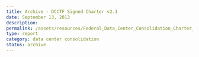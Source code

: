 ```yaml
---
title: Archive - DCCTF Signed Charter v2.1
date: September 13, 2013
description:
permalink: /assets/resources/Federal_Data_Center_Consolidation_Charter_2.1.pdf
type: report
category: data center consolidation
status: archive
---
```

